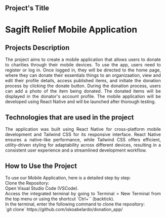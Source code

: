 ## Project's Title
# Sagift Relief Mobile Application

## Projects Description
<div align="justify">
The project aims to create a mobile application that allows users to donate to charities through their mobile devices. To use the app, users need to register or log in. Once logged in, they will be directed to the home page, where they can donate their essentials things to an organizaation, view and edit their profile details, access published items, and initiate the donation process by clicking the donate button. During the donation process, users can add a photo of the item being donated. The donated items will be displayed in the donator's account profile. The mobile application will be developed using React Native and will be launched after thorough testing. 
 <br>
 </div>
<div align="justify">
</div>

## Technologies that are used in the project
<div align="justify">
The application was built using React Native for cross-platform mobile development and Tailwind CSS for its responsive interface. React Native ensures a native-like performance, while Tailwind CSS offers efficient, utility-driven styling for adaptability across different devices, resulting in a consistent user experience and a streamlined development workflow.
<br>
</div>

## How to Use the Project
<div align="justify">
To use our Mobile Application, here is a detailed step by step:
<br>
Clone the Repository:
<br>
Open Visual Studio Code (VSCode).
<br>
Access the integrated terminal by going to Terminal > New Terminal from the top menu or using the shortcut `Ctrl+`` (backtick).
<br>
In the terminal, enter the following command to clone the repository:
<br>
`git clone` https://github.com/iskoabelardo/donation_app/
<br>
</div>
